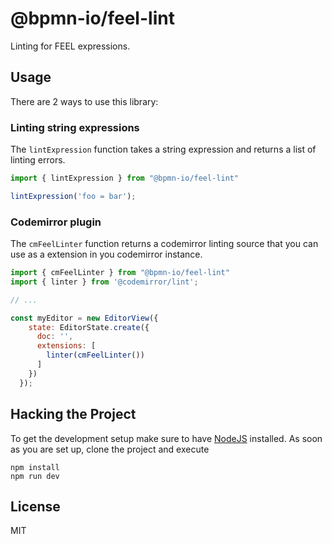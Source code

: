 # @bpmn-io/feel-lint

Linting for FEEL expressions.

## Usage

There are 2 ways to use this library:

### Linting string expressions

The `lintExpression` function takes a string expression and returns a list of linting errors.

```javascript
import { lintExpression } from "@bpmn-io/feel-lint"

lintExpression('foo = bar');
```

### Codemirror plugin

The `cmFeelLinter` function returns a codemirror linting source that you can use as a extension
in you codemirror instance.

```javascript
import { cmFeelLinter } from "@bpmn-io/feel-lint"
import { linter } from '@codemirror/lint';

// ...

const myEditor = new EditorView({
    state: EditorState.create({
      doc: '',
      extensions: [
        linter(cmFeelLinter())
      ]
    })
  });
```


## Hacking the Project

To get the development setup make sure to have [NodeJS](https://nodejs.org/en/download/) installed.
As soon as you are set up, clone the project and execute

```
npm install
npm run dev
```

## License

MIT
